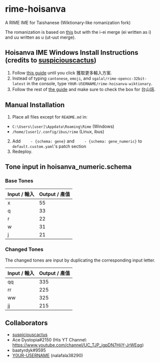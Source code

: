 # rime-hoisanva
A RIME IME for Taishanese (Wiktionary-like romanization fork)

The romanization is based on [this](https://en.wiktionary.org/wiki/Wiktionary:About_Chinese/Cantonese/Taishanese) but with the i-ei merge (ei written as i) and uu written as u (ut-uut merge).

## Hoisanva IME Windows Install Instructions (credits to [suspiciouscactus](https://github.com/suspiciouscactus)) ##
1. Follow [this guide](https://github.com/rime/rime-cantonese/wiki/Windows-%E5%AE%89%E8%A3%9D%E6%95%99%E7%A8%8B#%E7%AC%AC%E4%B8%80%E6%AD%A5%E5%AE%89%E8%A3%9D%E5%B0%8F%E7%8B%BC%E6%AF%AB%E5%89%8D%E8%87%BA%E7%A8%8B%E5%BC%8F-step-1-install-the-weasel-frontend) until you click 獲取更多輸入方案.
2. Instead of typing `cantonese`, `emoji`, and `sgalal/rime-opencc-32bit-latest` in the console, type `Y0UR-U5ERNAME/rime-hoisanva-wiktionary`.
3. Follow the rest of [the guide](https://github.com/rime/rime-cantonese/wiki/Windows-%E5%AE%89%E8%A3%9D%E6%95%99%E7%A8%8B#%E7%AC%AC%E4%B8%89%E6%AD%A5%E9%81%B8%E5%8F%96%E8%BC%B8%E5%85%A5%E6%B3%95-step-3-enable-the-cantonese-input-method) and make sure to check the box for 台山話.

## Manual Installation ##
1. Place all files except for `README.md` in:
  - `C:\Users\[user]\Appdata\Roaming\Rime` (Windows)
  - `/home/[user]/.config/ibus/rime` (Linux, ibus)
2. Add `    - {schema: gene}` and `    - {schema: gene_numeric}` to `default.custom.yaml`'s patch section
3. Redeploy.

## Tone input in hoisanva_numeric.schema ##

### Base Tones
| Input / 輸入 | Output / 產值 |
| ----------- | ------------ |
| x           | 55           |
| q           | 33           |
| r           | 22           |
| w           | 31           |
| j           | 21           |

### Changed Tones

The changed tones are input by duplicating the corresponding input letter.

| Input / 輸入 | Output / 產值 |
| ----------- | ------------ |
| qq          | 335          |
| rr          | 225          |
| ww          | 325          |
| jj          | 215          |

## Collaborators ##
- [suspiciouscactus](https://github.com/suspiciouscactus)
- Ace Dystopia#2150 (His YT Channel: https://www.youtube.com/channel/UC_TJP_igpDN7HijY-JrWEqg)
- baatyrdyk#9595
- [Y0UR-U5ERNAME](https://github.com/Y0UR-U5ERNAME/) (nalafala38290)